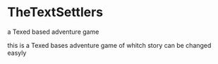 # TheTextSettlers
a Texed based adventure game

this is a Texed bases adventure game of whitch story can be changed easyly